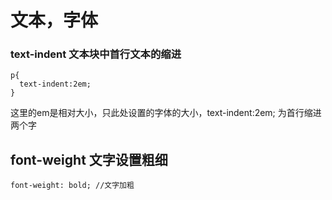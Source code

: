 # 文本，字体

### text-indent 文本块中首行文本的缩进



```
p{
  text-indent:2em;
}
```



这里的em是相对大小，只此处设置的字体的大小，text-indent:2em; 为首行缩进两个字

## font-weight 文字设置粗细



```
font-weight: bold; //文字加粗
```




